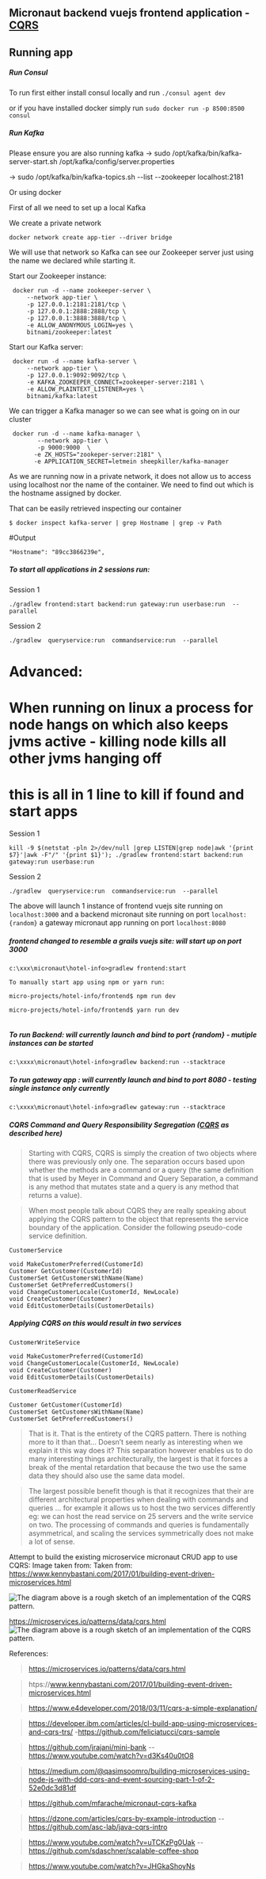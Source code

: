 Micronaut backend vuejs frontend application - [CQRS](http://codebetter.com/gregyoung/2010/02/16/cqrs-task-based-uis-event-sourcing-agh/)
---


Running app
----

##### Run Consul

To run first either install consul locally and run `./consul agent dev`

or if you have installed docker simply run `sudo docker run -p 8500:8500 consul`

 ##### Run Kafka
 
 Please ensure you are also running kafka
 -> sudo /opt/kafka/bin/kafka-server-start.sh /opt/kafka/config/server.properties
 
 -> sudo /opt/kafka/bin/kafka-topics.sh --list --zookeeper localhost:2181
 
 Or using docker
 
 First of all we need to set up a local Kafka
 
 We create a private network
 ```
 docker network create app-tier --driver bridge
 ```
 We will use that network so Kafka can see our Zookeeper server just using the name we declared while starting it.
 
 Start our Zookeeper instance:

```
 docker run -d --name zookeeper-server \
     --network app-tier \
     -p 127.0.0.1:2181:2181/tcp \
     -p 127.0.0.1:2888:2888/tcp \
     -p 127.0.0.1:3888:3888/tcp \
     -e ALLOW_ANONYMOUS_LOGIN=yes \
     bitnami/zookeeper:latest
```

 Start our Kafka server:

``` 
 docker run -d --name kafka-server \
     --network app-tier \
     -p 127.0.0.1:9092:9092/tcp \
     -e KAFKA_ZOOKEEPER_CONNECT=zookeeper-server:2181 \
     -e ALLOW_PLAINTEXT_LISTENER=yes \
     bitnami/kafka:latest
```

 We can trigger a Kafka manager so we can see what is going on in our cluster
 
```
 docker run -d --name kafka-manager \
        --network app-tier \
        -p 9000:9000  \
 	   -e ZK_HOSTS="zookeper-server:2181" \
 	   -e APPLICATION_SECRET=letmein sheepkiller/kafka-manager
``` 
 As we are running now in a private network, it does not allow us to access using localhost nor the name of the container. We need to find out which is the hostname assigned by docker.
 
 That can be easily retrieved inspecting our container
 ```
 $ docker inspect kafka-server | grep Hostname | grep -v Path
 ```
 #Output
 ```
 "Hostname": "89cc3866239e",
 ```

##### To start all applications in 2 sessions run:
Session  1
```
./gradlew frontend:start backend:run gateway:run userbase:run  --parallel
```
Session  2
```
./gradlew  queryservice:run  commandservice:run  --parallel
```
# Advanced: 
# When running on linux a process for node hangs on which also keeps jvms active - killing node kills all other jvms hanging off
# this is all in 1 line to kill if found and start apps

Session  1
```
kill -9 $(netstat -pln 2>/dev/null |grep LISTEN|grep node|awk '{print $7}'|awk -F"/" '{print $1}'); ./gradlew frontend:start backend:run gateway:run userbase:run
```

Session  2 
 ```
 ./gradlew  queryservice:run  commandservice:run  --parallel
 ```


The above will launch 1 instance of frontend vuejs site running on `localhost:3000` 
and a backend micronaut site running on port `localhost:{random}` a gateway micronaut app running on port 
`localhost:8080` 


##### frontend changed to resemble a grails vuejs site: will start up on port 3000
```
c:\xxx\micronaut\hotel-info>gradlew frontend:start

To manually start app using npm or yarn run:

micro-projects/hotel-info/frontend$ npm run dev   

micro-projects/hotel-info/frontend$ yarn run dev


```


##### To run Backend: will currently launch and bind to port {random}  - mutiple instances can be started

```
c:\xxxx\micronaut\hotel-info>gradlew backend:run --stacktrace

```


##### To run gateway app : will currently launch and bind to port  8080 - testing single instance only currently

```
c:\xxxx\micronaut\hotel-info>gradlew gateway:run --stacktrace

```



##### CQRS Command and Query Responsibility Segregation ([CQRS](http://codebetter.com/gregyoung/2010/02/16/cqrs-task-based-uis-event-sourcing-agh/) as described here)
> Starting with CQRS, CQRS is simply the creation of two objects where there was previously only one. 
The separation occurs based upon whether the methods are a command or a query (the same definition that 
is used by Meyer in Command and Query Separation, a command is any method that mutates state and a query 
is any method that returns a value).

> When most people talk about CQRS they are really speaking about applying the CQRS pattern to the object that
 represents the service boundary of the application. Consider the following pseudo-code service definition.
 
```
CustomerService

void MakeCustomerPreferred(CustomerId) 
Customer GetCustomer(CustomerId) 
CustomerSet GetCustomersWithName(Name) 
CustomerSet GetPreferredCustomers() 
void ChangeCustomerLocale(CustomerId, NewLocale) 
void CreateCustomer(Customer) 
void EditCustomerDetails(CustomerDetails)
```
 

##### Applying CQRS on this would result in two services

```
CustomerWriteService

void MakeCustomerPreferred(CustomerId) 
void ChangeCustomerLocale(CustomerId, NewLocale) 
void CreateCustomer(Customer) 
void EditCustomerDetails(CustomerDetails)
```

```
CustomerReadService

Customer GetCustomer(CustomerId) 
CustomerSet GetCustomersWithName(Name) 
CustomerSet GetPreferredCustomers()
```

> That is it. That is the entirety of the CQRS pattern. There is nothing more to it than that… 
Doesn’t seem nearly as interesting when we explain it this way does it? This separation however 
enables us to do many interesting things architecturally, the largest is that it forces a break of the mental
 retardation that because the two use the same data they should also use the same data model.

> The largest possible benefit though is that it recognizes that their are different architectural properties 
when dealing with commands and queries … for example it allows us to host the two services differently eg: 
we can host the read service on 25 servers and the write service on two. The processing of commands and queries
 is fundamentally asymmetrical, and scaling the services symmetrically does not make a lot of sense.






Attempt to build the existing microservice micronaut CRUD app to use CQRS: Image taken from: Taken from: https://www.kennybastani.com/2017/01/building-event-driven-microservices.html
  
![The diagram above is a rough sketch of an implementation of the CQRS pattern.](https://raw.githubusercontent.com/vahidhedayati/micronaut-vuejs-cqrs/master/docs/cqrs.png)

https://microservices.io/patterns/data/cqrs.html
![The diagram above is a rough sketch of an implementation of the CQRS pattern.](https://raw.githubusercontent.com/vahidhedayati/micronaut-vuejs-cqrs/master/docs/QuerySideService.png)




References:
> https://microservices.io/patterns/data/cqrs.html

> htps://www.kennybastani.com/2017/01/building-event-driven-microservices.html

> https://www.e4developer.com/2018/03/11/cqrs-a-simple-explanation/


> https://developer.ibm.com/articles/cl-build-app-using-microservices-and-cqrs-trs/ -https://github.com/feliciatucci/cqrs-sample


> https://github.com/jrajani/mini-bank  -- https://www.youtube.com/watch?v=d3Ks40u0tO8

> https://medium.com/@qasimsoomro/building-microservices-using-node-js-with-ddd-cqrs-and-event-sourcing-part-1-of-2-52e0dc3d81df

> https://github.com/mfarache/micronaut-cqrs-kafka

> https://dzone.com/articles/cqrs-by-example-introduction --  https://github.com/asc-lab/java-cqrs-intro

> https://www.youtube.com/watch?v=uTCKzPg0Uak -- https://github.com/sdaschner/scalable-coffee-shop

> https://www.youtube.com/watch?v=JHGkaShoyNs
